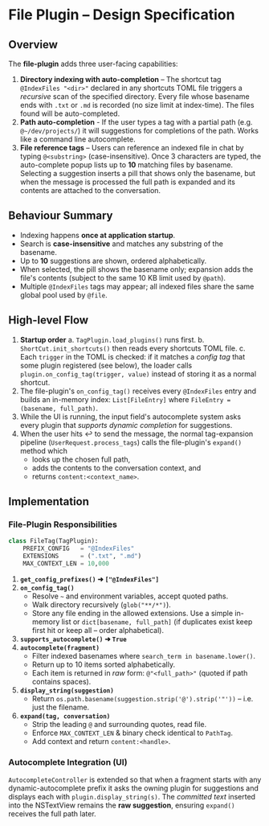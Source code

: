 # File Plugin – Design Specification

## Overview

The **file-plugin** adds three user-facing capabilities:

1. **Directory indexing with auto-completion** – The shortcut tag `@IndexFiles "<dir>"` declared in any shortcuts TOML file triggers a *recursive* scan of the specified directory. Every file whose basename ends with `.txt` or `.md` is recorded (no size limit at index-time). The files found will be auto-completed.
2. **Path auto-completion** - If the user types a tag with a partial path (e.g. `@~/dev/projects/`) it will suggestions for completions of the path. Works like a command line autocomplete.
3. **File reference tags** – Users can reference an indexed file in chat by typing `@<substring>` (case-insensitive). Once 3 characters are typed, the auto-complete popup lists up to **10** matching files by basename. Selecting a suggestion inserts a pill that shows only the basename, but when the message is processed the full path is expanded and its contents are attached to the conversation.

## Behaviour Summary

- Indexing happens **once at application startup**.
- Search is **case-insensitive** and matches any substring of the basename.
- Up to **10** suggestions are shown, ordered alphabetically.
- When selected, the pill shows the basename only; expansion adds the file's contents (subject to the same 10 KB limit used by `@path`).
- Multiple `@IndexFiles` tags may appear; all indexed files share the same global pool used by `@file`.

## High-level Flow

1. **Startup order**
   a. `TagPlugin.load_plugins()` runs first.
   b. `ShortCut.init_shortcuts()` then reads every shortcuts TOML file.
   c. Each `trigger` in the TOML is checked: if it matches a *config tag* that some plugin registered (see below), the loader calls `plugin.on_config_tag(trigger, value)` instead of storing it as a normal shortcut.
2. The file-plugin's `on_config_tag()` receives every `@IndexFiles` entry and builds an in-memory index: `List[FileEntry]` where `FileEntry = (basename, full_path)`.
3. While the UI is running, the input field's autocomplete system asks every plugin that *supports dynamic completion* for suggestions.
4. When the user hits ↩ to send the message, the normal tag-expansion pipeline (`UserRequest.process_tags`) calls the file-plugin's `expand()` method which
   - looks up the chosen full path,
   - adds the contents to the conversation context, and
   - returns `content:<context_name>`.

## Implementation

### File-Plugin Responsibilities

```python
class FileTag(TagPlugin):
    PREFIX_CONFIG   = "@IndexFiles"
    EXTENSIONS      = (".txt", ".md")
    MAX_CONTEXT_LEN = 10,000
```

1. **`get_config_prefixes()` ➜ `["@IndexFiles"]`**
2. **`on_config_tag()`**
   - Resolve `~` and environment variables, accept quoted paths.
   - Walk directory recursively (`glob("**/*")`).
   - Store any file ending in the allowed extensions. Use a simple in-memory list or `dict[basename, full_path]` (if duplicates exist keep first hit or keep all – order alphabetical).
3. **`supports_autocomplete()` ➜ `True`**
4. **`autocomplete(fragment)`**
   - Filter indexed basenames where `search_term in basename.lower()`.
   - Return up to 10 items sorted alphabetically.
   - Each item is returned in *raw* form: `@"<full_path>"` (quoted if path contains spaces).
5. **`display_string(suggestion)`**
   - Return `os.path.basename(suggestion.strip('@').strip('"'))` – i.e. just the filename.
6. **`expand(tag, conversation)`**
   - Strip the leading `@` and surrounding quotes, read file.
   - Enforce `MAX_CONTEXT_LEN` & binary check identical to `PathTag`.
   - Add context and return `content:<handle>`.

### Autocomplete Integration (UI)

`AutocompleteController` is extended so that when a fragment starts with any dynamic-autocomplete prefix it asks the owning plugin for suggestions and displays each with `plugin.display_string(s)`. The *committed text* inserted into the NSTextView remains the **raw suggestion**, ensuring `expand()` receives the full path later. 